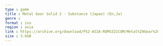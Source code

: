 ```yaml
---
type : game
title : Metal Gear Solid 2 - Substance (Japan) (En,Ja)
genre : 
format : iso
region : asia
link : https://archive.org/download/PS2-ASIA-ROMS321COM/Metal%20Gear%20Solid%202%20-%20Substance%20%28Japan%29%20%28En%2CJa%29.7z
size : 3.6GB
---
```

